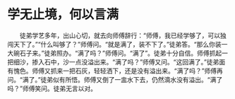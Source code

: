 # 学无止境，何以言满
　　徒弟学艺多年，出山心切，就去向师傅辞行：“师傅，我已经学够了，可以独闯天下了。”“什么叫够了？”师傅问。“就是满了，装不下了。”徒弟答。“那么你装一大碗石子来。”徒弟照办。“满了吗？”师傅问。“满了”。徒弟十分自信。师傅抓起一把细沙，掺入石中，沙一点没溢出来。“满了吗？”师傅又问。“这回满了。”徒弟面有愧色。师傅又抓来一把石灰，轻轻洒下，还是没有溢出来。“满了吗？”师傅再问。“满了。”徒弟似有所悟。师傅又倒了一盅水下去，仍然滴水没有溢出。“满了吗？”师傅笑问。徒弟无言以对。
 